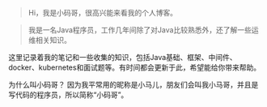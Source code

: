 
> Hi，我是小码哥，很高兴能来看我的个人博客。

> 我是一名Java程序员，工作几年间除了对Java比较熟悉外，还了解一些运维相关知识。

这里记录着我的笔记和一些收集的知识，包括Java基础、框架、中间件、docker、kubernetes和面试题等。有时间都会更新于此，希望能给你带来帮助。


为什么叫小码哥？
因为我平常用的昵称是小马儿，朋友们会叫我小马哥，并且是写代码的程序员，所以简称“小码哥”。

